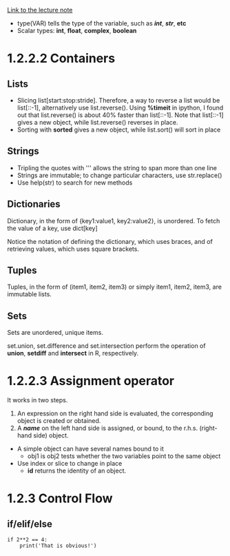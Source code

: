 [Link to the lecture note](http://www.scipy-lectures.org/intro/language/python_language.html)

* type(VAR) tells the type of the variable, such as ___int___, ___str___, __etc__
* Scalar types: __int__, __float__, __complex__, __boolean__

# 1.2.2.2 Containers
## Lists
* Slicing list[start:stop:stride]. Therefore, a way to reverse a list would be list[::-1], alternatively use list.reverse(). Using __%timeit__ in ipython, I found out that list.reverse() is about 40% faster than list[::-1]. Note that list[::-1] gives a new object, while list.reverse() reverses in place.
* Sorting with __sorted__ gives a new object, while list.sort() will sort in place

## Strings
* Tripling the quotes with \'\'\' allows the string to span more than one line
* Strings are immutable; to change particular characters, use str.replace()
* Use help(str) to search for new methods

## Dictionaries
Dictionary, in the form of {key1:value1, key2:value2}, is unordered. To fetch the value of a key, use dict[key]

Notice the notation of defining the dictionary, which uses braces, and of retrieving values, which uses square brackets.

## Tuples
Tuples, in the form of (item1, item2, item3) or simply item1, item2, item3, are immutable lists.

## Sets
Sets are unordered, unique items.

set.union, set.difference and set.intersection perform the operation of __union__, __setdiff__ and __intersect__ in R, respectively.

# 1.2.2.3 Assignment operator

It works in two steps.

1. An expression on the right hand side is evaluated, the corresponding object is created or obtained.
2. A ___name___ on the left hand side is assigned, or bound, to the r.h.s. (right-hand side) object.

* A simple object can have several names bound to it
  * obj1 is obj2 tests whether the two variables point to the same object
* Use index or slice to change in place
  * __id__ returns the identity of an object.

# 1.2.3 Control Flow

## if/elif/else

```{python if}
if 2**2 == 4:
	print('That is obvious!')

```
